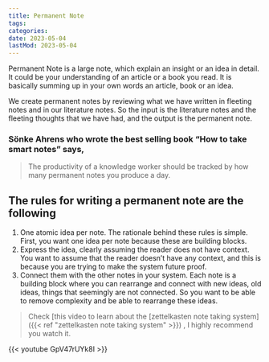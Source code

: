```yaml
---
title: Permanent Note
tags:
categories:
date: 2023-05-04
lastMod: 2023-05-04
---
```

Permanent Note is a large note, which explain an insight or an idea in detail. It could be your understanding of an article or a book you read. It is basically summing up in your own words an article, book or an idea.

We create permanent notes by reviewing what we have written in fleeting notes and in our literature notes. So the input is the literature notes and the fleeting thoughts that we have had, and the output is the permanent note.

### Sönke Ahrens who wrote the best selling book “How to take smart notes” says,

> The productivity of a knowledge worker should be tracked by how many permanent notes you produce a day.

## The rules for writing a permanent note are the following

1. One atomic idea per note. The rationale behind these rules is simple. First, you want one idea per note because these are building blocks.
2. Express the idea, clearly assuming the reader does not have context. You want to assume that the reader doesn’t have any context, and this is because you are trying to make the system future proof.
3. Connect them with the other notes in your system. Each note is a building block where you can rearrange and connect with new ideas, old ideas, things that seemingly are not connected. So you want to be able to remove complexity and be able to rearrange these ideas.

> Check  [this video to learn about the [zettelkasten note taking system]({{< ref "zettelkasten note taking system" >}}) , I highly recommend you watch it.

{{< youtube GpV47rUYk8I >}}
